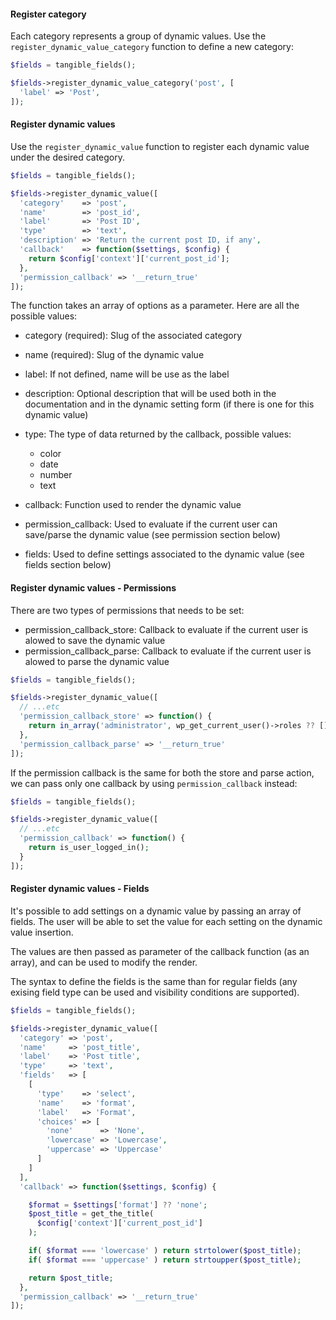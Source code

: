 #### Register category

Each category represents a group of dynamic values.
Use the `register_dynamic_value_category` function to define a new category:

```php
$fields = tangible_fields();

$fields->register_dynamic_value_category('post', [
  'label' => 'Post',
]);
```

#### Register dynamic values

Use the `register_dynamic_value` function to register each dynamic value under the desired category.

```php
$fields = tangible_fields();

$fields->register_dynamic_value([
  'category'    => 'post',
  'name'        => 'post_id',
  'label'       => 'Post ID',
  'type'        => 'text',
  'description' => 'Return the current post ID, if any',
  'callback'    => function($settings, $config) {
    return $config['context']['current_post_id'];
  },
  'permission_callback' => '__return_true'
]);
```

The function takes an array of options as a parameter. Here are all the possible values:

- category (required): Slug of the associated category
- name (required): Slug of the dynamic value
- label: If not defined, name will be use as the label
- description: Optional description that will be used both in the documentation and in the dynamic setting form (if there is one for this dynamic value)
- type: The type of data returned by the callback, possible values:
  - color
  - date
  - number
  - text
    
- callback: Function used to render the dynamic value
- permission_callback: Used to evaluate if the current user can save/parse the dynamic value (see permission section below)
- fields: Used to define settings associated to the dynamic value (see fields section below)

#### Register dynamic values - Permissions

There are two types of permissions that needs to be set:

- permission_callback_store: Callback to evaluate if the current user is alowed to save the dynamic value
- permission_callback_parse: Callback to evaluate if the current user is alowed to parse the dynamic value

```php
$fields = tangible_fields();

$fields->register_dynamic_value([
  // ...etc
  'permission_callback_store' => function() {
    return in_array('administrator', wp_get_current_user()->roles ?? []);
  },
  'permission_callback_parse' => '__return_true'
]);
```

If the permission callback is the same for both the store and parse action, 
we can pass only one callback by using `permission_callback` instead:

```php
$fields = tangible_fields();

$fields->register_dynamic_value([
  // ...etc
  'permission_callback' => function() {
    return is_user_logged_in();
  }
]);
```

#### Register dynamic values - Fields

It's possible to add settings on a dynamic value by passing an array of fields. 
The user will be able to set the value for each setting on the dynamic value insertion.

The values are then passed as parameter of the callback function (as an array), and can be used to modify the render.

The syntax to define the fields is the same than for regular fields (any exising field type can be used and visibility conditions are supported).

```php
$fields = tangible_fields();

$fields->register_dynamic_value([
  'category' => 'post',
  'name'     => 'post_title',
  'label'    => 'Post title',
  'type'     => 'text',
  'fields'   => [
    [
      'type'    => 'select',
      'name'    => 'format',
      'label'   => 'Format',
      'choices' => [
        'none'      => 'None',
        'lowercase' => 'Lowercase',
        'uppercase' => 'Uppercase'
      ]
    ]
  ],
  'callback' => function($settings, $config) {

    $format = $settings['format'] ?? 'none';
    $post_title = get_the_title(
      $config['context']['current_post_id']
    );

    if( $format === 'lowercase' ) return strtolower($post_title);
    if( $format === 'uppercase' ) return strtoupper($post_title);

    return $post_title; 
  },
  'permission_callback' => '__return_true'
]);
```
